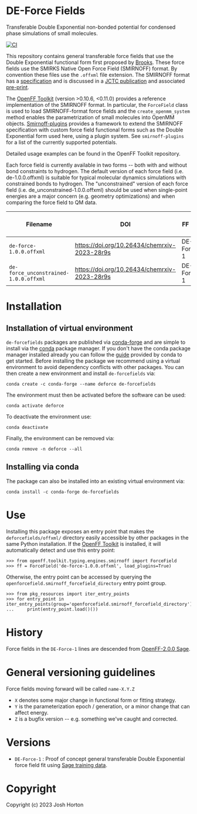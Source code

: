 # DE-Force Fields
Transferable Double Exponential non-bonded potential for condensed phase simulations of small molecules.


[![CI](https://github.com/jthorton/de-forcefields/actions/workflows/CI.yaml/badge.svg)](https://github.com/jthorton/de-forcefields/actions/workflows/CI.yaml)

This repository contains general transferable force fields that use the Double Exponential functional form first proposed by [Brooks](http://aip.scitation.org/doi/10.1063/1.5107505). 
These force fields use the SMIRKS Native Open Force Field (SMIRNOFF) format. 
By convention these files use the `.offxml` file extension. 
The SMIRNOFF format has a [specification](https://openforcefield.github.io/standards/standards/smirnoff/) and is discussed in a [JCTC publication](https://doi.org/10.1021/acs.jctc.8b00640) and associated [pre-print](https://www.biorxiv.org/content/10.1101/286542v3).

The [OpenFF Toolkit](https://github.com/openforcefield/openff-toolkit) (version >0.10.6, <0.11.0) provides a reference implementation of the SMIRNOFF format. 
In particular, the `ForceField` class is used to load SMIRNOFF-format force fields and the `create_openmm_system` method enables the parametrization of small molecules into OpenMM objects.
[Smirnoff-plugins](https://github.com/openforcefield/smirnoff-plugins) provides a framework to extend the SMIRNOFF specification with custom force field functional forms such as the Double Exponential form used here, using a plugin system. 
See `smirnoff-plugins` for a list of the currently supported potentials.

Detailed usage examples can be found in the OpenFF Toolkit repository.

Each force field is currently available in two forms -- both with and without bond constraints to hydrogen. The default version of each force field (i.e. de-1.0.0.offxml) is suitable for typical molecular dynamics simulations with constrained bonds to hydrogen. 
The "unconstrained" version of each force field (i.e. de_unconstrained-1.0.0.offxml) should be used when single-point energies are a major concern (e.g. geometry optimizations) and when comparing the force field to QM data.

| Filename                              | DOI | FF line    | Release Date | Major format changes? | 
|---------------------------------------|--|------------|--------------|-----------------------|
| `de-force-1.0.0.offxml`               | https://doi.org/10.26434/chemrxiv-2023-28r9s | DE-Force-1 | Feb 17, 2023 | No                    |
| `de-force_unconstrained-1.0.0.offxml` | https://doi.org/10.26434/chemrxiv-2023-28r9s | DE-Force-1 | Feb 17, 2023 | No                    |


# Installation
## Installation of virtual environment

``de-forcefields`` packages are published via [conda-forge](https://conda-forge.org/) and are simple to install via the [conda](https://docs.conda.io/en/latest/) package manager.
If you don't have the conda package manager installed already you can follow the [guide](https://conda.io/projects/conda/en/latest/user-guide/install/index.html#installation) provided by conda to get started.
Before installing the package we recommend using a virtual environment to avoid dependency conflicts with other packages. You can then create a new environment and install `de-forcefields` via:

```shell
conda create -c conda-forge --name deforce de-forcefields
```

The environment must then be activated before the software can be used:

```shell
conda activate deforce
```

To deactivate the environment use:

```shell
conda deactivate
```

Finally, the environment can be removed via:

```shell
conda remove -n deforce --all
```

## Installing via conda

The package can also be installed into an existing virtual environment via:

```shell
conda install -c conda-forge de-forcefields
```

# Use

Installing this package exposes an entry point that makes the `deforcefields/offxml/` directory easily accessible by other packages in the same Python installation. 
If the [OpenFF Toolkit](https://github.com/openforcefield/openff-toolkit) is installed, it will automatically detect and use this entry point:

```python3
>>> from openff.toolkit.typing.engines.smirnoff import ForceField
>>> ff = ForceField('de-force-1.0.0.offxml', load_plugins=True)
```

Otherwise, the entry point can be accessed by querying the `openforcefield.smirnoff_forcefield_directory` entry point group.

```python3
>>> from pkg_resources import iter_entry_points
>>> for entry_point in iter_entry_points(group='openforcefield.smirnoff_forcefield_directory'):
...     print(entry_point.load()())
```


# History

Force fields in the `DE-Force-1` lines are descended from [OpenFF-2.0.0 Sage](https://doi.org/10.5281/zenodo.5214478).

# General versioning guidelines

Force fields moving forward will be called `name-X.Y.Z`

* `X` denotes some major change in functional form or fitting strategy.
* `Y` is the parameterization epoch / generation, or a minor change that can affect energy.
* `Z` is a bugfix version -- e.g. something we've caught and corrected.


# Versions
- `DE-Force-1` : Proof of concept general transferable Double Exponential force field fit using [Sage training data](https://doi.org/10.26434/chemrxiv-2022-n2z1c-v2). 


# Copyright

Copyright (c) 2023 Josh Horton